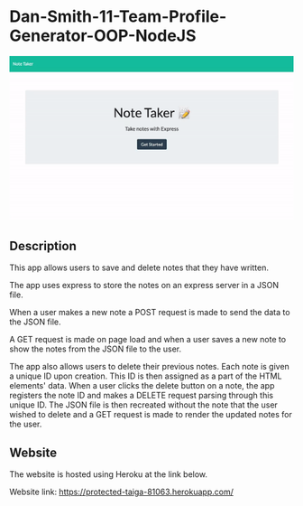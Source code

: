 # Dan-Smith-11-Team-Profile-Generator-OOP-NodeJS

[![Demo](./public/assets/gif/demo.gif)](https://protected-taiga-81063.herokuapp.com/ "Click here to try for yourself!")



**Description**
---

This app allows users to save and delete notes that they have written. 

The app uses express to store the notes on an express server in a JSON file.

When a user makes a new note a POST request is made to send the data to the JSON file.

A GET request is made on page load and when a user saves a new note to show the notes from the JSON file to the user.

The app also allows users to delete their previous notes. Each note is given a unique ID upon creation. This ID is then assigned as a part of the HTML elements' data. When a user clicks the delete button on a note, the app registers the note ID and makes a DELETE request parsing through this unique ID. The JSON file is then recreated without the note that the user wished to delete and a GET request is made to render the updated notes for the user.

**Website**
---

The website is hosted using Heroku at the link below.

Website link:
https://protected-taiga-81063.herokuapp.com/
